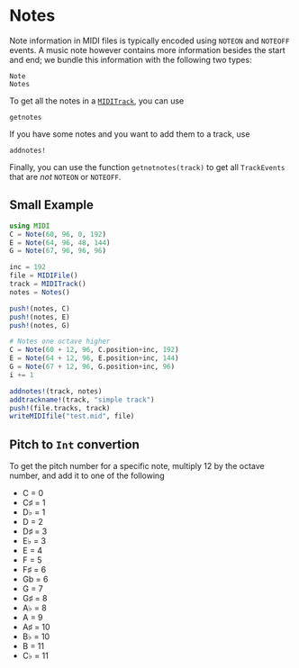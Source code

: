# Notes

Note information in MIDI files is typically encoded using `NOTEON` and `NOTEOFF` events.
A music note however contains more information besides the start and end; we bundle this information with the following two types:
```@docs
Note
Notes
```

To get all the notes in a [`MIDITrack`](@ref), you can use
```@docs
getnotes
```
If you have some notes and you want to add them to a track, use
```@docs
addnotes!
```
Finally, you can use the function `getnotnotes(track)` to get all `TrackEvents`
that are *not* `NOTEON` or `NOTEOFF`.

## Small Example

```julia
using MIDI
C = Note(60, 96, 0, 192)
E = Note(64, 96, 48, 144)
G = Note(67, 96, 96, 96)

inc = 192
file = MIDIFile()
track = MIDITrack()
notes = Notes()

push!(notes, C)
push!(notes, E)
push!(notes, G)

# Notes one octave higher
C = Note(60 + 12, 96, C.position+inc, 192)
E = Note(64 + 12, 96, E.position+inc, 144)
G = Note(67 + 12, 96, G.position+inc, 96)
i += 1

addnotes!(track, notes)
addtrackname!(track, "simple track")
push!(file.tracks, track)
writeMIDIfile("test.mid", file)
```

## Pitch to `Int` convertion
To get the pitch number for a specific note, multiply 12 by the octave number, and add it to one of the following

- C  = 0
- C♯ = 1
- D♭ = 1
- D  = 2
- D♯ = 3
- E♭ = 3
- E  = 4
- F  = 5
- F♯ = 6
- Gb = 6
- G  = 7
- G♯ = 8
- A♭ = 8
- A  = 9
- A♯ = 10
- B♭ = 10
- B  = 11
- C♭ = 11
